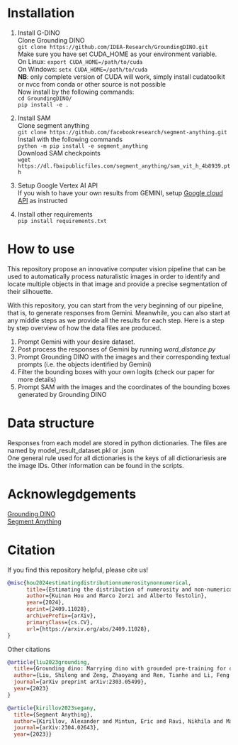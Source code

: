 # Installation
1. Install G-DINO \
Clone Grounding DINO\
`git clone https://github.com/IDEA-Research/GroundingDINO.git`\
Make sure you have set CUDA_HOME as your environment variable. \
On Linux:
`export CUDA_HOME=/path/to/cuda` \
On Windows:
`setx CUDA_HOME=/path/to/cuda` \
**NB**: only complete version of CUDA will work, simply install cudatoolkit or nvcc from conda or other source is not possible \
Now install by the following commands: \
`cd GroundingDINO/` \
`pip install -e .` 

2. Install SAM \
Clone segment anything\
`git clone https://github.com/facebookresearch/segment-anything.git`\
Install with the following commands\
`python -m pip install -e segment_anything` \
Download SAM checkpoints \
`wget https://dl.fbaipublicfiles.com/segment_anything/sam_vit_h_4b8939.pth`

3. Setup Google Vertex AI API\
If you wish to have your own results from GEMINI, setup [Google cloud API](https://cloud.google.com/vertex-ai/docs/start/cloud-environment?_gl=1*1duy806*_ga*ODA4NTY5MTUzLjE2ODc2ODMyODQ.*_ga_WH2QY8WWF5*MTcyNTcxNzY0MS4xMS4xLjE3MjU3MTc2NTcuNjAuMC4w) as instructed

4. Install other requirements \
`pip install requirements.txt`

# How to use
This repository propose an innovative computer vision pipeline that can be used to automatically process naturalistic images in order to identify and locate multiple objects in that image and provide a precise segmentation of their silhouette.

With this repository, you can start from the very beginning of our pipeline, that is, to generate responses from Gemini. Meanwhile, you can also start at any middle steps as we provide all the results for each step. Here is a step by step overview of how the data files are produced.

1. Prompt Gemini with your desire dataset. 
2. Post process the responses of Gemini by running *word_distance.py* 
3. Prompt Grounding DINO with the images and their corresponding textual prompts (i.e. the objects identified by Gemini)
4. Filter the bounding boxes with your own logits (check our paper for more details)
5. Prompt SAM with the images and the coordinates of the bounding boxes generated by Grounding DINO


# Data structure
Responses from each model are stored in python dictionaries. The files are named by model_result_dataset.pkl or .json\
One general rule used for all dictionaries is the keys of all dictionariesis are the image IDs. Other information can be found in the scripts.

# Acknowlegdgements
[Grounding DINO](https://github.com/IDEA-Research/GroundingDINO?tab=readme-ov-file) \
[Segment Anything](https://github.com/facebookresearch/segment-anything)

# Citation
If you find this repository helpful, please cite us! 
```bibtex
@misc{hou2024estimatingdistributionnumerositynonnumerical,
      title={Estimating the distribution of numerosity and non-numerical visual magnitudes in natural scenes using computer vision}, 
      author={Kuinan Hou and Marco Zorzi and Alberto Testolin},
      year={2024},
      eprint={2409.11028},
      archivePrefix={arXiv},
      primaryClass={cs.CV},
      url={https://arxiv.org/abs/2409.11028}, 
}
```
Other citations
```bibtex
@article{liu2023grounding,
  title={Grounding dino: Marrying dino with grounded pre-training for open-set object detection},
  author={Liu, Shilong and Zeng, Zhaoyang and Ren, Tianhe and Li, Feng and Zhang, Hao and Yang, Jie and Li, Chunyuan and Yang, Jianwei and Su, Hang and Zhu, Jun and others},
  journal={arXiv preprint arXiv:2303.05499},
  year={2023}
}

@article{kirillov2023segany,
  title={Segment Anything}, 
  author={Kirillov, Alexander and Mintun, Eric and Ravi, Nikhila and Mao, Hanzi and Rolland, Chloe and Gustafson, Laura and Xiao, Tete and Whitehead, Spencer and Berg, Alexander C. and Lo, Wan-Yen and Doll{\'a}r, Piotr and Girshick, Ross},
  journal={arXiv:2304.02643},
  year={2023}}